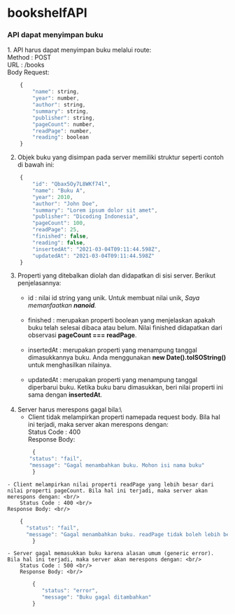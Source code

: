 <h1>bookshelfAPI</h1>

<h3>API dapat menyimpan buku</h3>
1. API harus dapat menyimpan buku melalui route: <br/>
    Method : POST <br/>
    URL : /books <br/>
    Body Request: <br/>

```javascript
    {
        "name": string,
        "year": number,
        "author": string,
        "summary": string,
        "publisher": string,
        "pageCount": number,
        "readPage": number,
        "reading": boolean
    }
```
2. Objek buku yang disimpan pada server memiliki struktur seperti contoh di bawah ini: <br/> 
```javascript
    {
        "id": "Qbax5Oy7L8WKf74l",
        "name": "Buku A",
        "year": 2010,
        "author": "John Doe",
        "summary": "Lorem ipsum dolor sit amet",
        "publisher": "Dicoding Indonesia",
        "pageCount": 100,
        "readPage": 25,
        "finished": false,
        "reading": false,
        "insertedAt": "2021-03-04T09:11:44.598Z",
        "updatedAt": "2021-03-04T09:11:44.598Z"
    }
```
3. Properti yang ditebalkan diolah dan didapatkan di sisi server. Berikut penjelasannya:
<br/><br/>
    - id : nilai id string yang unik. Untuk membuat nilai unik, _Saya memanfaatkan **nanoid**._
<br/><br/>
    - finished : merupakan properti boolean yang menjelaskan apakah buku telah selesai dibaca atau belum. Nilai finished didapatkan dari observasi **pageCount === readPage**.
<br/><br/>
    - insertedAt : merupakan properti yang menampung tanggal dimasukkannya buku. Anda menggunakan **new Date().toISOString()** untuk menghasilkan nilainya.
<br/><br/>
    - updatedAt : merupakan properti yang menampung tanggal diperbarui buku. Ketika buku baru dimasukkan, beri nilai properti ini sama dengan **insertedAt**.
<br/><br/>
4. Server harus merespons gagal bila:\
    - Client tidak melampirkan properti namepada request body. Bila hal ini terjadi, maka server akan merespons dengan: <br/>
        Status Code : 400 <br/>
        Response Body: <br/>
```javascript
        {
	   "status": "fail",
	   "message": "Gagal menambahkan buku. Mohon isi nama buku"
    	}
```
    - Client melampirkan nilai properti readPage yang lebih besar dari nilai properti pageCount. Bila hal ini terjadi, maka server akan merespons dengan: <br/>
    	Status Code : 400 <br/>
	Response Body: <br/>
```javascript
	{
	  "status": "fail",
	  "message": "Gagal menambahkan buku. readPage tidak boleh lebih besar dari pageCount"
    	}
```
    - Server gagal memasukkan buku karena alasan umum (generic error). Bila hal ini terjadi, maka server akan merespons dengan: <br/>
    	Status Code : 500 <br/>
    	Response Body: <br/>
```javascript
    	{
           "status": "error",
           "message": "Buku gagal ditambahkan"
    	}
```

